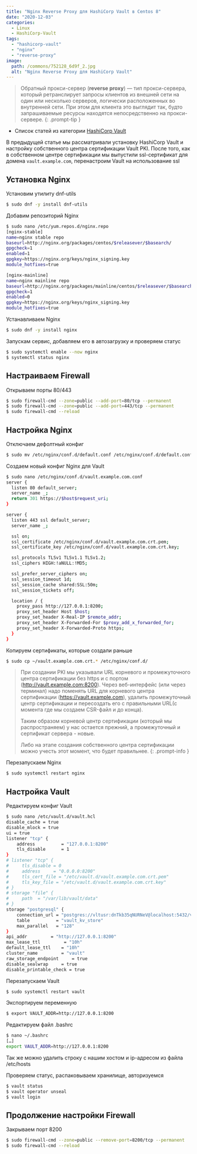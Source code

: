 ```yaml
---
title: "Nginx Reverse Proxy для HashiCorp Vault в Centos 8"
date: "2020-12-03"
categories: 
  - Linux
  - HashiCorp-Vault
tags: 
  - "hashicorp-vault"
  - "nginx"
  - "reverse-proxy"
image:
  path: /commons/752128_6d9f_2.jpg
  alt: "Nginx Reverse Proxy для HashiCorp Vault"
---
```


> Обратный прокси-сервер (**reverse proxy**) — тип прокси-сервера, который ретранслирует запросы клиентов из внешней сети на один или несколько серверов, логически расположенных во внутренней сети. При этом для клиента это выглядит так, будто запрашиваемые ресурсы находятся непосредственно на прокси-сервере.
{: .prompt-tip }

- Список статей из категории [HashiCorp Vault](/categories/hashicorp-vault/)

В предыдущей статье мы рассматривали установку HashiCorp Vault и настройку собственного центра сертификации Vault PKI.
После того, как в собственном центре сертификации мы выпустили ssl-сертификат для домена `vault.example.com`, перенастроим Vault на использование ssl

## Установка Nginx

Установим утилиту dnf-utils

```sh
$ sudo dnf -y install dnf-utils
```

Добавим репозиторий Nginx

```sh
$ sudo nano /etc/yum.repos.d/nginx.repo
[nginx-stable]
name=nginx stable repo
baseurl=http://nginx.org/packages/centos/$releasever/$basearch/
gpgcheck=1
enabled=1
gpgkey=https://nginx.org/keys/nginx_signing.key
module_hotfixes=true

[nginx-mainline]
name=nginx mainline repo
baseurl=http://nginx.org/packages/mainline/centos/$releasever/$basearch/
gpgcheck=1
enabled=0
gpgkey=https://nginx.org/keys/nginx_signing.key
module_hotfixes=true
```

Устанавливаем Nginx

```sh
$ sudo dnf -y install nginx
```

Запускам сервис, добавляем его в автозагрузку и проверяем статус

```sh
$ sudo systemctl enable --now nginx
$ systemctl status nginx
```

## Настраиваем Firewall

Открываем порты 80/443

```sh
$ sudo firewall-cmd --zone=public --add-port=80/tcp --permanent
$ sudo firewall-cmd --zone=public --add-port=443/tcp --permanent
$ sudo firewall-cmd --reload
```

## Настройка Nginx

Отключаем дефолтный конфиг

```sh
$ sudo mv /etc/nginx/conf.d/default.conf /etc/nginx/conf.d/default.conf_disabled
```

Создаем новый конфиг Nginx для Vault

```sh
$ sudo nano /etc/nginx/conf.d/vault.example.com.conf
server {
  listen 80 default_server;
  server_name _;
  return 301 https://$host$request_uri;
}

server {
  listen 443 ssl default_server;
  server_name _;

  ssl on;
  ssl_certificate /etc/nginx/conf.d/vault.example.com.crt.pem;
  ssl_certificate_key /etc/nginx/conf.d/vault.example.com.crt.key;

  ssl_protocols TLSv1 TLSv1.1 TLSv1.2;
  ssl_ciphers HIGH:!aNULL:!MD5;

  ssl_prefer_server_ciphers on;
  ssl_session_timeout 1d;
  ssl_session_cache shared:SSL:50m;
  ssl_session_tickets off;

  location / {
    proxy_pass http://127.0.0.1:8200;
    proxy_set_header Host $host;
    proxy_set_header X-Real-IP $remote_addr;
    proxy_set_header X-Forwarded-For $proxy_add_x_forwarded_for;
    proxy_set_header X-Forwarded-Proto https;
  }
}
```

Копируем сертификаты, которые создали раньше

```sh
$ sudo cp ~/vault.example.com.crt.* /etc/nginx/conf.d/
```

> При создании PKI мы указывали URL корневого и промежуточного центра сертификации без https и с портом (http://vault.example.com:8200). Через веб-интерфейс (или через терминал) надо поменять URL для корневого центра сертификации (https://vault.example.com), удалить промежуточный центр сертификации и пересоздать его с правильными URL(с момента где мы создаем CSR-файл и до конца).
> 
> Таким образом корневой центр сертификации (который мы распространяем) у нас остается прежний, а промежуточный и сертификат сервера - новые.
> 
> Либо на этапе создания собственного центра сертификации можно учесть этот момент, что будет правильнее.
{: .prompt-info }

Перезапускаем Nginx

```sh
$ sudo systemctl restart nginx
```

## Настройка Vault

Редактируем конфиг Vault

```sh
$ sudo nano /etc/vault.d/vault.hcl
disable_cache = true
disable_mlock = true
ui = true
listener "tcp" {
    address          = "127.0.0.1:8200"
    tls_disable      = 1
}
# listener "tcp" {
#     tls_disable = 0
#     address     = "0.0.0.0:8200"
#     tls_cert_file = "/etc/vault.d/vault.example.com.crt.pem"
#     tls_key_file = "/etc/vault.d/vault.example.com.crt.key"
# }
# storage "file" {
#     path  = "/var/lib/vault/data"
# }
storage "postgresql" {
    connection_url = "postgres://vltusr:dnTkb35qNURNeV@localhost:5432/vaultdb?sslmode=disable"
    table          = "vault_kv_store"
    max_parallel   = "128"
}
api_addr         = "http://127.0.0.1:8200"
max_lease_ttl         = "10h"
default_lease_ttl    = "10h"
cluster_name         = "vault"
raw_storage_endpoint     = true
disable_sealwrap     = true
disable_printable_check = true
```

Перезапускаем Vault

```sh
$ sudo systemctl restart vault
```

Экспортируем переменную

```sh
$ export VAULT_ADDR=http://127.0.0.1:8200
```

Редактируем файл .bashrc

```sh
$ nano ~/.bashrc
[…]
export VAULT_ADDR=http://127.0.0.1:8200
```

Так же можно удалить строку с нашим хостом и ip-адресом из файла /etc/hosts

Проверяем статус, распаковываем хранилище, авторизуемся

```sh
$ vault status
$ vault operator unseal
$ vault login
```

## Продолжение настройки Firewall

Закрываем порт 8200

```sh
$ sudo firewall-cmd --zone=public --remove-port=8200/tcp --permanent
$ sudo firewall-cmd --reload
```
